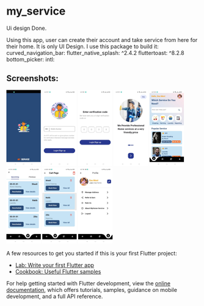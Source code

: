 # my_service

Ui design Done.

Using this app, user can create their account and take service from here for their home. It is only UI Design.
I use this package to build it:
  curved_navigation_bar:
  flutter_native_splash: ^2.4.2
  fluttertoast: ^8.2.8
  bottom_picker:
  intl:

## Screenshots: <br/>
<img src="https://github.com/moshaddaque/my_service/blob/master/screenshots/splash.jpg" height="200"/> 
<img src="https://github.com/moshaddaque/my_service/blob/master/screenshots/phone.jpg" height="200"/> 
<img src="https://github.com/moshaddaque/my_service/blob/master/screenshots/otp.jpg" height="200"/> 
<img src="https://github.com/moshaddaque/my_service/blob/master/screenshots/onboarding.jpg" height="200"/> 
<img src="https://github.com/moshaddaque/my_service/blob/master/screenshots/home.jpg" height="200"/> 
<img src="https://github.com/moshaddaque/my_service/blob/master/screenshots/schedule.jpg" height="200"/> 
<img src="https://github.com/moshaddaque/my_service/blob/master/screenshots/cart.jpg" height="200"/> 
<img src="https://github.com/moshaddaque/my_service/blob/master/screenshots/profile.jpg" height="200"/>

A few resources to get you started if this is your first Flutter project:

- [Lab: Write your first Flutter app](https://docs.flutter.dev/get-started/codelab)
- [Cookbook: Useful Flutter samples](https://docs.flutter.dev/cookbook)

For help getting started with Flutter development, view the
[online documentation](https://docs.flutter.dev/), which offers tutorials,
samples, guidance on mobile development, and a full API reference.

